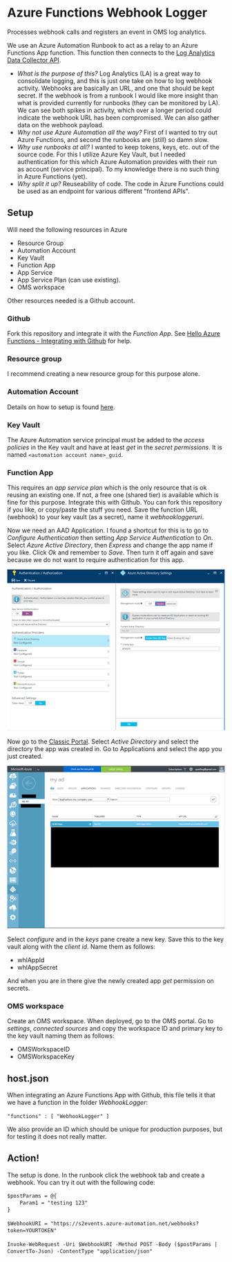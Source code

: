 # Azure Functions Webhook Logger

Processes webhook calls and registers an event in OMS log analytics.

We use an Azure Automation Runbook to act as a relay to an Azure Functions App function. This function then connects to the [Log Analytics Data Collector API](https://azure.microsoft.com/en-us/documentation/articles/log-analytics-data-collector-api/).

- *What is the purpose of this?* Log Analytics (LA) is a great way to consolidate logging, and this is just one take on how to log webhook activity. Webhooks are basically an URL, and one that should be kept secret. If the webhook is from a runbook I would like more insight than what is provided currently for runbooks (they can be monitored by LA). We can see both spikes in activity, which over a longer period could indicate the webhook URL has been compromised. We can also gather data on the webhook payload.
- *Why not use Azure Automation all the way?* First of I wanted to try out Azure Functions, and second the runbooks are (still) so damn slow.
- *Why use runbooks at all?* I wanted to keep tokens, keys, etc. out of the source code. For this I utilize Azure Key Vault, but I needed authentication for this which Azure Automation provides with their run as account (service principal). To my knowledge there is no such thing in Azure Functions (yet).
- *Why split it up?* Reuseability of code. The code in Azure Functions could be used as an endpoint for various different "frontend APIs".

## Setup

Will need the following resources in Azure
- Resource Group
- Automation Account
- Key Vault
- Function App
 - App Service
 - App Service Plan (can use existing).
- OMS workspace

Other resources needed is a Github account.

### Github
Fork this repository and integrate it with the *Function App*. See [Hello Azure Functions - Integrating with Github](https://codebeaver.blogspot.dk/2016/09/hello-azure-functions-integrating-with.html) for help.

### Resource group

I recommend creating a new resource group for this purpose alone.

### Automation Account

Details on how to setup is found [here](./AzureAutomation/README.md).

### Key Vault

The Azure Automation service principal must be added to the *access policies* in the Key vault and have at least *get* in the *secret permissions*.
It is named `<automation account name>_guid`.

### Function App

This requires an *app service plan* which is the only resource that is ok reusing an existing one. If not, a free one (shared tier) is available which is fine for this purpose.
Integrate this with Github. You can fork this repository if you like, or copy/paste the stuff you need.
Save the function URL (webhook) to your key vault (as a secret), name it *webhookloggeruri*.

Now we need an AAD Application. I found a shortcut for this is to go to *Configure Authentication* then setting *App Service Authentication* to *On*. Select *Azure Active Directory*, then *Express* and change the app name if you like. Click *Ok* and remember to *Save*. Then turn it off again and save because we do not want to require authentication for this app.

![alt text](./AADApp01.PNG)

Now go to the [Classic Portal](https://manage.windowsazure.com/). Select *Active Directory* and select the directory the app was created in. Go to Applications and select the app you just created.

![alt text](./AADApp02.PNG)

Select *configure* and in the *keys* pane create a new key. Save this to the key vault along with the *client id*. Name them as follows:

- whlAppId
- whlAppSecret

And when you are in there give the newly created app *get* permission on secrets.

### OMS workspace

Create an OMS workspace. When deployed, go to the OMS portal. Go to *settings*, *connected sources* and copy the workspace ID and primary key to the key vault naming them as follows:

- OMSWorkspaceID
- OMSWorkspaceKey

## host.json

When integrating an Azure Functions App with Github, this file tells it that we have a function in the folder *WebhookLogger*:

``
	"functions" : [
		"WebhookLogger"
	]
``

We also provide an ID which should be unique for production purposes, but for testing it does not really matter.

## Action!

The setup is done. In the runbook click the webhook tab and create a webhook. You can try it out with the following code:

```
$postParams = @{
    Param1 = "testing 123"
}

$WebhookURI = "https://s2events.azure-automation.net/webhooks?token=YOURTOKEN"

Invoke-WebRequest -Uri $WebhookURI -Method POST -Body ($postParams | ConvertTo-Json) -ContentType "application/json"
```
